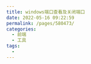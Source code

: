 ```yaml
---
title: windows端口查看及关闭端口
date: 2022-05-16 09:22:59
permalink: /pages/580473/
categories:
  - 前端
  - 工具
tags:
  - 
---
```




